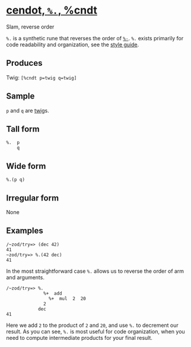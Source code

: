 [cendot, `%.`, %cndt](#cndt)
============================

Slam, reverse order

`%.` is a synthetic rune that reverses the order of [`%-`](). `%.`
exists primarily for code readability and organization, see the [style
guide]().

Produces
--------

Twig: `[%cndt p=twig q=twig]`

Sample
------

`p` and `q` are [twig]()s.

Tall form
---------

    %.  p
        q

Wide form
---------

    %.(p q)

Irregular form
--------------

None

Examples
--------

    /~zod/try=> (dec 42)
    41
    ~zod/try=> %.(42 dec)
    41

In the most straightforward case `%.` allows us to reverse the order of
arm and arguments.

    /~zod/try=> %.
                  %+  add
                    %+  mul  2  20
                  2
                dec
    41

Here we add `2` to the product of `2` and `20`, and use `%.` to
decrement our result. As you can see, `%.` is most useful for code
organization, when you need to compute intermediate products for your
final result.
